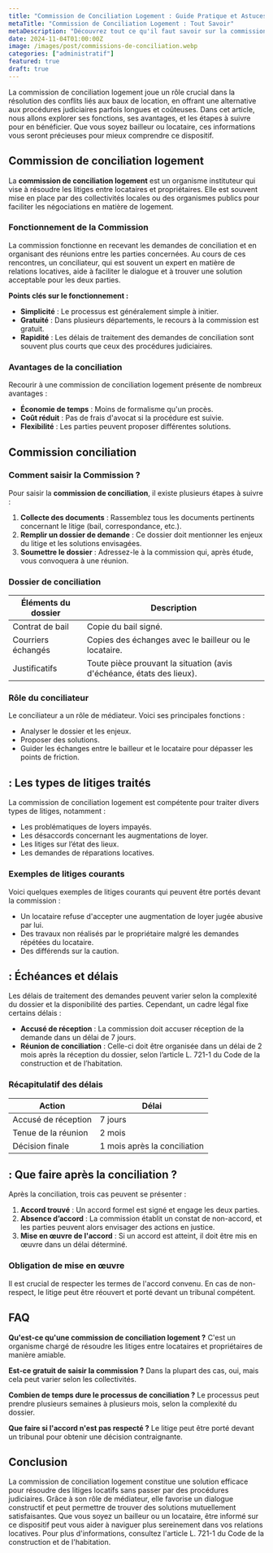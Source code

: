 ```yaml
---
title: "Commission de Conciliation Logement : Guide Pratique et Astuces"
metaTitle: "Commission de Conciliation Logement : Tout Savoir"
metaDescription: "Découvrez tout ce qu'il faut savoir sur la commission de conciliation logement, ses procédures et ses avantages."
date: 2024-11-04T01:00:00Z
image: /images/post/commissions-de-conciliation.webp
categories: ["administratif"]
featured: true
draft: true
---
```


La commission de conciliation logement joue un rôle crucial dans la résolution des conflits liés aux baux de location, en offrant une alternative aux procédures judiciaires parfois longues et coûteuses. Dans cet article, nous allons explorer ses fonctions, ses avantages, et les étapes à suivre pour en bénéficier. Que vous soyez bailleur ou locataire, ces informations vous seront précieuses pour mieux comprendre ce dispositif.

## Commission de conciliation logement

La **commission de conciliation logement** est un organisme instituteur qui vise à résoudre les litiges entre locataires et propriétaires. Elle est souvent mise en place par des collectivités locales ou des organismes publics pour faciliter les négociations en matière de logement.

### Fonctionnement de la Commission

La commission fonctionne en recevant les demandes de conciliation et en organisant des réunions entre les parties concernées. Au cours de ces rencontres, un conciliateur, qui est souvent un expert en matière de relations locatives, aide à faciliter le dialogue et à trouver une solution acceptable pour les deux parties.

**Points clés sur le fonctionnement :**
- **Simplicité** : Le processus est généralement simple à initier.
- **Gratuité** : Dans plusieurs départements, le recours à la commission est gratuit.
- **Rapidité** : Les délais de traitement des demandes de conciliation sont souvent plus courts que ceux des procédures judiciaires.

### Avantages de la conciliation

Recourir à une commission de conciliation logement présente de nombreux avantages :
- **Économie de temps** : Moins de formalisme qu'un procès.
- **Coût réduit** : Pas de frais d'avocat si la procédure est suivie.
- **Flexibilité** : Les parties peuvent proposer différentes solutions.

## Commission conciliation

### Comment saisir la Commission ?

Pour saisir la **commission de conciliation**, il existe plusieurs étapes à suivre :

1. **Collecte des documents** : Rassemblez tous les documents pertinents concernant le litige (bail, correspondance, etc.).
2. **Remplir un dossier de demande** : Ce dossier doit mentionner les enjeux du litige et les solutions envisagées.
3. **Soumettre le dossier** : Adressez-le à la commission qui, après étude, vous convoquera à une réunion.

### Dossier de conciliation

| **Éléments du dossier** | **Description** |
|-------------------------|-----------------|
| Contrat de bail         | Copie du bail signé. |
| Courriers échangés      | Copies des échanges avec le bailleur ou le locataire. |
| Justificatifs           | Toute pièce prouvant la situation (avis d'échéance, états des lieux). |

### Rôle du conciliateur

Le conciliateur a un rôle de médiateur. Voici ses principales fonctions :
- Analyser le dossier et les enjeux.
- Proposer des solutions.
- Guider les échanges entre le bailleur et le locataire pour dépasser les points de friction.

##  : Les types de litiges traités

La commission de conciliation logement est compétente pour traiter divers types de litiges, notamment :
- Les problématiques de loyers impayés.
- Les désaccords concernant les augmentations de loyer.
- Les litiges sur l’état des lieux.
- Les demandes de réparations locatives.

### Exemples de litiges courants

Voici quelques exemples de litiges courants qui peuvent être portés devant la commission :
- Un locataire refuse d'accepter une augmentation de loyer jugée abusive par lui.
- Des travaux non réalisés par le propriétaire malgré les demandes répétées du locataire.
- Des différends sur la caution.

##  : Échéances et délais

Les délais de traitement des demandes peuvent varier selon la complexité du dossier et la disponibilité des parties. Cependant, un cadre légal fixe certains délais :

- **Accusé de réception** : La commission doit accuser réception de la demande dans un délai de 7 jours.
- **Réunion de conciliation** : Celle-ci doit être organisée dans un délai de 2 mois après la réception du dossier, selon l’article L. 721-1 du Code de la construction et de l’habitation.

### Récapitulatif des délais

| **Action**                | **Délai**                 |
|--------------------------|--------------------------|
| Accusé de réception      | 7 jours                  |
| Tenue de la réunion      | 2 mois                   |
| Décision finale          | 1 mois après la conciliation |

##  : Que faire après la conciliation ?

Après la conciliation, trois cas peuvent se présenter :

1. **Accord trouvé** : Un accord formel est signé et engage les deux parties.
2. **Absence d’accord** : La commission établit un constat de non-accord, et les parties peuvent alors envisager des actions en justice.
3. **Mise en œuvre de l'accord** : Si un accord est atteint, il doit être mis en œuvre dans un délai déterminé.

### Obligation de mise en œuvre

Il est crucial de respecter les termes de l'accord convenu. En cas de non-respect, le litige peut être réouvert et porté devant un tribunal compétent.

## FAQ

**Qu'est-ce qu'une commission de conciliation logement ?**
C'est un organisme chargé de résoudre les litiges entre locataires et propriétaires de manière amiable.

**Est-ce gratuit de saisir la commission ?**
Dans la plupart des cas, oui, mais cela peut varier selon les collectivités.

**Combien de temps dure le processus de conciliation ?**
Le processus peut prendre plusieurs semaines à plusieurs mois, selon la complexité du dossier.

**Que faire si l'accord n'est pas respecté ?**
Le litige peut être porté devant un tribunal pour obtenir une décision contraignante.

## Conclusion

La commission de conciliation logement constitue une solution efficace pour résoudre des litiges locatifs sans passer par des procédures judiciaires. Grâce à son rôle de médiateur, elle favorise un dialogue constructif et peut permettre de trouver des solutions mutuellement satisfaisantes. Que vous soyez un bailleur ou un locataire, être informé sur ce dispositif peut vous aider à naviguer plus sereinement dans vos relations locatives. Pour plus d'informations, consultez l'article L. 721-1 du Code de la construction et de l'habitation.